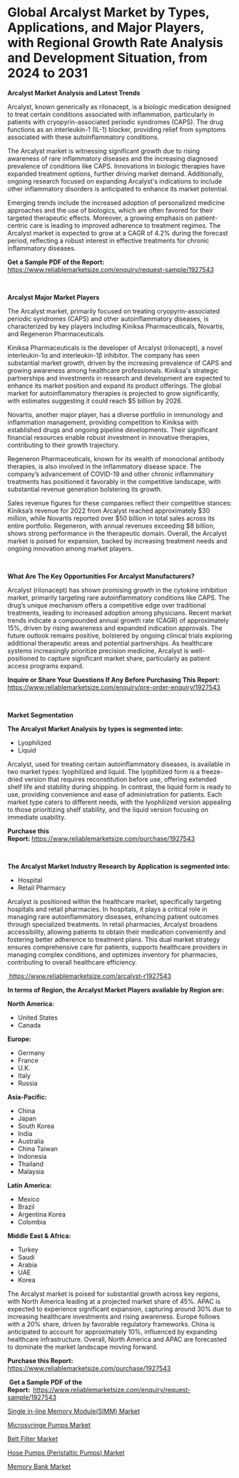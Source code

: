 <p><h1>Global Arcalyst Market by Types, Applications, and Major Players, with Regional Growth Rate Analysis and Development Situation, from 2024 to 2031</h1></p><p><strong>Arcalyst Market Analysis and Latest Trends</strong></p>
<p><p>Arcalyst, known generically as rilonacept, is a biologic medication designed to treat certain conditions associated with inflammation, particularly in patients with cryopyrin-associated periodic syndromes (CAPS). The drug functions as an interleukin-1 (IL-1) blocker, providing relief from symptoms associated with these autoinflammatory conditions.</p><p>The Arcalyst market is witnessing significant growth due to rising awareness of rare inflammatory diseases and the increasing diagnosed prevalence of conditions like CAPS. Innovations in biologic therapies have expanded treatment options, further driving market demand. Additionally, ongoing research focused on expanding Arcalyst's indications to include other inflammatory disorders is anticipated to enhance its market potential.</p><p>Emerging trends include the increased adoption of personalized medicine approaches and the use of biologics, which are often favored for their targeted therapeutic effects. Moreover, a growing emphasis on patient-centric care is leading to improved adherence to treatment regimes. The Arcalyst market is expected to grow at a CAGR of 4.2% during the forecast period, reflecting a robust interest in effective treatments for chronic inflammatory diseases.</p></p>
<p><strong>Get a Sample PDF of the Report:&nbsp;</strong> <a href="https://www.reliablemarketsize.com/enquiry/request-sample/1927543?utm_campaign=1133&utm_medium=2&utm_source=Github&utm_content=ia&utm_term=25102024&utm_id=arcalyst">https://www.reliablemarketsize.com/enquiry/request-sample/1927543</a></p>
<p>&nbsp;</p>
<p><strong>Arcalyst Major Market Players</strong></p>
<p><p>The Arcalyst market, primarily focused on treating cryopyrin-associated periodic syndromes (CAPS) and other autoinflammatory diseases, is characterized by key players including Kiniksa Pharmaceuticals, Novartis, and Regeneron Pharmaceuticals.</p><p>Kiniksa Pharmaceuticals is the developer of Arcalyst (rilonacept), a novel interleukin-1α and interleukin-1β inhibitor. The company has seen substantial market growth, driven by the increasing prevalence of CAPS and growing awareness among healthcare professionals. Kiniksa's strategic partnerships and investments in research and development are expected to enhance its market position and expand its product offerings. The global market for autoinflammatory therapies is projected to grow significantly, with estimates suggesting it could reach $5 billion by 2026.</p><p>Novartis, another major player, has a diverse portfolio in immunology and inflammation management, providing competition to Kiniksa with established drugs and ongoing pipeline developments. Their significant financial resources enable robust investment in innovative therapies, contributing to their growth trajectory.</p><p>Regeneron Pharmaceuticals, known for its wealth of monoclonal antibody therapies, is also involved in the inflammatory disease space. The company’s advancement of COVID-19 and other chronic inflammatory treatments has positioned it favorably in the competitive landscape, with substantial revenue generation bolstering its growth.</p><p>Sales revenue figures for these companies reflect their competitive stances: Kiniksa’s revenue for 2022 from Arcalyst reached approximately $30 million, while Novartis reported over $50 billion in total sales across its entire portfolio. Regeneron, with annual revenues exceeding $8 billion, shows strong performance in the therapeutic domain. Overall, the Arcalyst market is poised for expansion, backed by increasing treatment needs and ongoing innovation among market players.</p></p>
<p>&nbsp;</p>
<p><strong>What Are The Key Opportunities For Arcalyst Manufacturers?</strong></p>
<p><p>Arcalyst (rilonacept) has shown promising growth in the cytokine inhibition market, primarily targeting rare autoinflammatory conditions like CAPS. The drug’s unique mechanism offers a competitive edge over traditional treatments, leading to increased adoption among physicians. Recent market trends indicate a compounded annual growth rate (CAGR) of approximately 15%, driven by rising awareness and expanded indication approvals. The future outlook remains positive, bolstered by ongoing clinical trials exploring additional therapeutic areas and potential partnerships. As healthcare systems increasingly prioritize precision medicine, Arcalyst is well-positioned to capture significant market share, particularly as patient access programs expand.</p></p>
<p><strong>Inquire or Share Your Questions If Any Before Purchasing This Report:</strong> <a href="https://www.reliablemarketsize.com/enquiry/pre-order-enquiry/1927543?utm_campaign=1133&utm_medium=2&utm_source=Github&utm_content=ia&utm_term=25102024&utm_id=arcalyst">https://www.reliablemarketsize.com/enquiry/pre-order-enquiry/1927543</a></p>
<p>&nbsp;</p>
<p><strong>Market Segmentation</strong></p>
<p><strong>The Arcalyst Market Analysis by types is segmented into:</strong></p>
<p><ul><li>Lyophilized</li><li>Liquid</li></ul></p>
<p><p>Arcalyst, used for treating certain autoinflammatory diseases, is available in two market types: lyophilized and liquid. The lyophilized form is a freeze-dried version that requires reconstitution before use, offering extended shelf life and stability during shipping. In contrast, the liquid form is ready to use, providing convenience and ease of administration for patients. Each market type caters to different needs, with the lyophilized version appealing to those prioritizing shelf stability, and the liquid version focusing on immediate usability.</p></p>
<p><strong>Purchase this Report:&nbsp;</strong><a href="https://www.reliablemarketsize.com/purchase/1927543?utm_campaign=1133&utm_medium=2&utm_source=Github&utm_content=ia&utm_term=25102024&utm_id=arcalyst">https://www.reliablemarketsize.com/purchase/1927543</a></p>
<p>&nbsp;</p>
<p><strong>The Arcalyst Market Industry Research by Application is segmented into:</strong></p>
<p><ul><li>Hospital</li><li>Retail Pharmacy</li></ul></p>
<p><p>Arcalyst is positioned within the healthcare market, specifically targeting hospitals and retail pharmacies. In hospitals, it plays a critical role in managing rare autoinflammatory diseases, enhancing patient outcomes through specialized treatments. In retail pharmacies, Arcalyst broadens accessibility, allowing patients to obtain their medication conveniently and fostering better adherence to treatment plans. This dual market strategy ensures comprehensive care for patients, supports healthcare providers in managing complex conditions, and optimizes inventory for pharmacies, contributing to overall healthcare efficiency.</p></p>
<p><a href="https://www.reliablemarketsize.com/arcalyst-r1927543?utm_campaign=1133&utm_medium=2&utm_source=Github&utm_content=ia&utm_term=25102024&utm_id=arcalyst">&nbsp;https://www.reliablemarketsize.com/arcalyst-r1927543</a></p>
<p><strong>In terms of Region, the Arcalyst Market Players available by Region are:</strong></p>
<p>
    <p> <strong> North America: </strong>
        <ul>
            <li>United States</li>
            <li>Canada</li>
        </ul>
        </p> 
    <p> <strong> Europe: </strong>
        <ul>
            <li>Germany</li>
            <li>France</li>
            <li>U.K.</li>
            <li>Italy</li>
            <li>Russia</li>
        </ul>
        </p> 
    <p> <strong> Asia-Pacific: </strong>
        <ul>
            <li>China</li>
            <li>Japan</li>
            <li>South Korea</li>
            <li>India</li>
            <li>Australia</li>
            <li>China Taiwan</li>
            <li>Indonesia</li>
            <li>Thailand</li>
            <li>Malaysia</li>
        </ul>
        </p> 
    <p> <strong> Latin America: </strong>
        <ul>
            <li>Mexico</li>
            <li>Brazil</li>
            <li>Argentina Korea</li>
            <li>Colombia</li>
        </ul>
        </p> 
    <p> <strong> Middle East & Africa: </strong>
        <ul>
            <li>Turkey</li>
            <li>Saudi</li>
            <li>Arabia</li>
            <li>UAE</li>
            <li>Korea</li>
        </ul>
    </p>
    </p>
<p><p>The Arcalyst market is poised for substantial growth across key regions, with North America leading at a projected market share of 45%. APAC is expected to experience significant expansion, capturing around 30% due to increasing healthcare investments and rising awareness. Europe follows with a 20% share, driven by favorable regulatory frameworks. China is anticipated to account for approximately 10%, influenced by expanding healthcare infrastructure. Overall, North America and APAC are forecasted to dominate the market landscape moving forward.</p></p>
<p><strong>Purchase this Report: </strong><a href="https://www.reliablemarketsize.com/purchase/1927543?utm_campaign=1133&utm_medium=2&utm_source=Github&utm_content=ia&utm_term=25102024&utm_id=arcalyst">https://www.reliablemarketsize.com/purchase/1927543</a></p>
<p>&nbsp;<strong>Get a Sample PDF of the Report:&nbsp;&nbsp;</strong><a href="https://www.reliablemarketsize.com/enquiry/request-sample/1927543?utm_campaign=1133&utm_medium=2&utm_source=Github&utm_content=ia&utm_term=25102024&utm_id=arcalyst">https://www.reliablemarketsize.com/enquiry/request-sample/1927543</a></p>
<p><strong></strong></p>
<p><p><a href="https://github.com/lakeishabuahb/Market-Research-Report-List-1/blob/main/single-in-line-memory-modulesimm-market.md?utm_campaign=1133&utm_medium=2&utm_source=Github&utm_content=ia&utm_term=25102024&utm_id=arcalyst">Single in-line Memory Module(SIMM) Market</a></p><p><a href="https://www.linkedin.com/pulse/investing-microsyringe-pumps-market-trends-leading-products-vlr1c?utm_campaign=1133&utm_medium=2&utm_source=Github&utm_content=ia&utm_term=25102024&utm_id=arcalyst">Microsyringe Pumps Market</a></p><p><a href="https://issuu.com/reportprime-2/docs/belt-filter-market-size-2030.pptx_ddc1aa5cde3e20?utm_campaign=1133&utm_medium=2&utm_source=Github&utm_content=ia&utm_term=25102024&utm_id=arcalyst">Belt Filter Market</a></p><p><a href="https://www.linkedin.com/pulse/global-hose-pumps-peristaltic-market-landscape-future-trends-qfwbc?utm_campaign=1133&utm_medium=2&utm_source=Github&utm_content=ia&utm_term=25102024&utm_id=arcalyst">Hose Pumps (Peristaltic Pumps) Market</a></p><p><a href="https://github.com/sandygraoj2/Market-Research-Report-List-1/blob/main/memory-bank-market.md?utm_campaign=1133&utm_medium=2&utm_source=Github&utm_content=ia&utm_term=25102024&utm_id=arcalyst">Memory Bank Market</a></p></p>